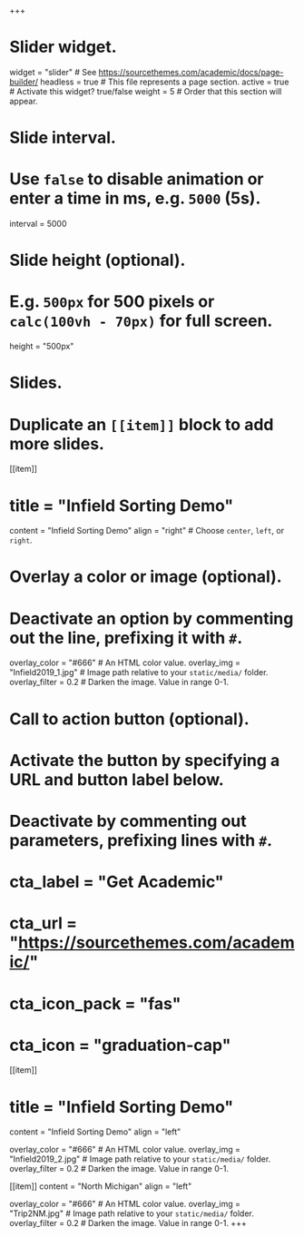 +++
# Slider widget.
widget = "slider"  # See https://sourcethemes.com/academic/docs/page-builder/
headless = true  # This file represents a page section.
active = true  # Activate this widget? true/false
weight = 5  # Order that this section will appear.

# Slide interval.
# Use `false` to disable animation or enter a time in ms, e.g. `5000` (5s).
interval = 5000

# Slide height (optional).
# E.g. `500px` for 500 pixels or `calc(100vh - 70px)` for full screen.
height = "500px"

# Slides.
# Duplicate an `[[item]]` block to add more slides.
[[item]]
  # title = "Infield Sorting Demo"
  content = "Infield Sorting Demo"
  align = "right"  # Choose `center`, `left`, or `right`.

  # Overlay a color or image (optional).
  #   Deactivate an option by commenting out the line, prefixing it with `#`.
  overlay_color = "#666"  # An HTML color value.
  overlay_img = "Infield2019_1.jpg"  # Image path relative to your `static/media/` folder.
  overlay_filter = 0.2  # Darken the image. Value in range 0-1.

  # Call to action button (optional).
  #   Activate the button by specifying a URL and button label below.
  #   Deactivate by commenting out parameters, prefixing lines with `#`.
  # cta_label = "Get Academic"
  # cta_url = "https://sourcethemes.com/academic/"
  # cta_icon_pack = "fas"
  # cta_icon = "graduation-cap"

[[item]]
  # title = "Infield Sorting Demo"
  content = "Infield Sorting Demo"
  align = "left"

  overlay_color = "#666"  # An HTML color value.
  overlay_img = "Infield2019_2.jpg"  # Image path relative to your `static/media/` folder.
  overlay_filter = 0.2  # Darken the image. Value in range 0-1.
  
  [[item]]
  content = "North Michigan"
  align = "left"

  overlay_color = "#666"  # An HTML color value.
  overlay_img = "Trip2NM.jpg"  # Image path relative to your `static/media/` folder.
  overlay_filter = 0.2  # Darken the image. Value in range 0-1.
+++
